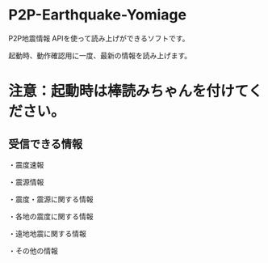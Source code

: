 # P2P-Earthquake-Yomiage
P2P地震情報 APIを使って読み上げができるソフトです。

起動時、動作確認用に一度、最新の情報を読み上げます。

# 注意：起動時は棒読みちゃんを付けてください。

## 受信できる情報
・震度速報

・震源情報

・震度・震源に関する情報

・各地の震度に関する情報

・遠地地震に関する情報

・その他の情報
